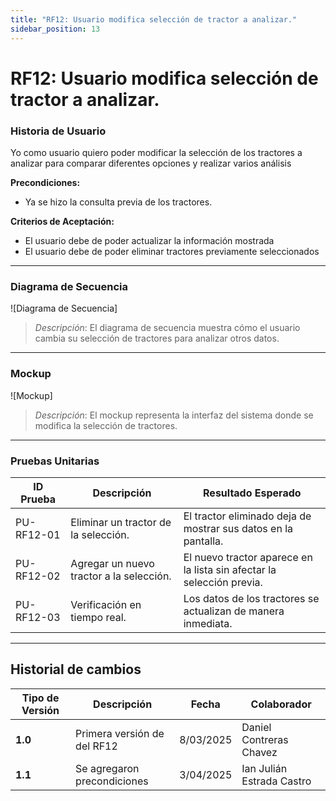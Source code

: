 ```yaml
---
title: "RF12: Usuario modifica selección de tractor a analizar."  
sidebar_position: 13
---
```


# RF12: Usuario modifica selección de tractor a analizar.

### Historia de Usuario

Yo como usuario quiero poder modificar la selección de los tractores a analizar para comparar diferentes opciones y realizar varios análisis

  **Precondiciones:**
  - Ya se hizo la consulta previa de los tractores.

  **Criterios de Aceptación:**
  - El usuario debe de poder actualizar la información mostrada
  - El usuario debe de poder eliminar tractores previamente seleccionados

---

### Diagrama de Secuencia

![Diagrama de Secuencia] 

> *Descripción*: El diagrama de secuencia muestra cómo el usuario cambia su selección de tractores para analizar otros datos.
---

### Mockup

![Mockup]

> *Descripción*: El mockup representa la interfaz del sistema donde se modifica la selección de tractores.

---

### Pruebas Unitarias 
| ID Prueba | Descripción | Resultado Esperado |
|-----------|-------------|--------------------|
|PU-RF12-01|Eliminar un tractor de la selección.|El tractor eliminado deja de mostrar sus datos en la pantalla.|
|PU-RF12-02|Agregar un nuevo tractor a la selección.|El nuevo tractor aparece en la lista sin afectar la selección previa.|
|PU-RF12-03|Verificación en tiempo real.|Los datos de los tractores se actualizan de manera inmediata.|

---

## Historial de cambios

| **Tipo de Versión** | **Descripción** | **Fecha** | **Colaborador** |
| ------------------- | --------------- | --------- | --------------- |
| **1.0** | Primera versión de del RF12 | 8/03/2025 | Daniel Contreras Chavez |
| **1.1** | Se agregaron precondiciones | 3/04/2025 | Ian Julián Estrada Castro |